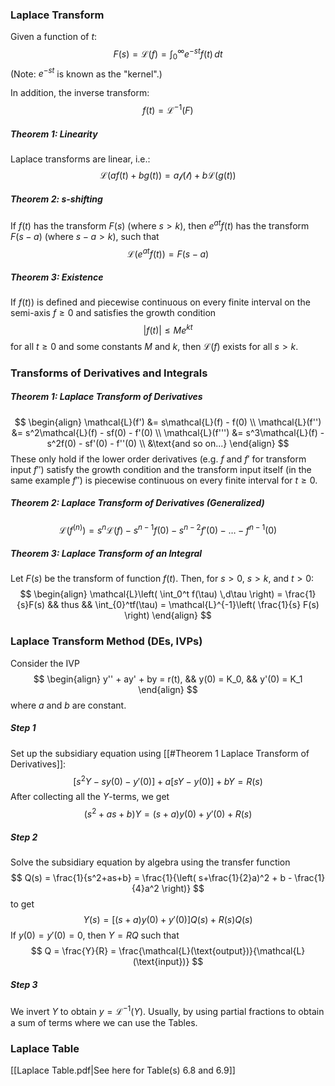 ### Laplace Transform
Given a function of $t$:
$$
F(s) = \mathcal{L}(f) = \int_{0}^{\infty}e^{-st}f(t)\,dt
$$
(Note: $e^{-st}$ is known as the "kernel".)

In addition, the inverse transform:
$$
f(t) = \mathcal{L^{-1}}(F)
$$
##### Theorem 1: Linearity
Laplace transforms are linear, i.e.:
$$
\mathcal{L}(af(t)+bg(t)) = a\mathcal{f(t)} + b \mathcal{L}(g(t))
$$
##### Theorem 2: s-shifting
If $f(t)$ has the transform $F(s)$ (where $s>k$), then $e^{at}f(t)$ has the transform $F(s-a)$ (where $s-a>k$), such that
$$
\mathcal{L}(e^{at}f(t)) = F(s-a)
$$
##### Theorem 3: Existence
If $f(t))$ is defined and piecewise continuous on every finite interval on the semi-axis $f \geq 0$ and satisfies the growth condition
$$
|f(t)| \leq Me^{kt}
$$
for all $t \geq 0$ and some constants $M$ and $k$, then $\mathcal{L}(f)$ exists for all $s>k$.

### Transforms of Derivatives and Integrals
##### Theorem 1: Laplace Transform of Derivatives
$$
\begin{align}
\mathcal{L}(f') &= s\mathcal{L}(f) - f(0) \\
\mathcal{L}(f'') &= s^2\mathcal{L}(f) - sf(0) - f'(0) \\
\mathcal{L}(f''') &= s^3\mathcal{L}(f) - s^2f(0) - sf'(0) - f''(0) \\
&\text{and so on...}
\end{align}
$$
These only hold if the lower order derivatives (e.g. $f$ and $f'$ for transform input $f''$) satisfy the growth condition and the transform input itself (in the same example $f''$) is piecewise continuous on every finite interval for $t \geq 0$.
##### Theorem 2: Laplace Transform of Derivatives (Generalized)
$$
\mathcal{L}(f^{(n)}) = s^n\mathcal{L}(f) - s^{n-1}f(0) - s^{n-2}f'(0) - \dots - f^{n-1}(0)
$$
##### Theorem 3: Laplace Transform of an Integral
Let $F(s)$ be the transform of function $f(t)$. Then, for $s>0$, $s>k$, and $t>0$:
$$
\begin{align}
\mathcal{L}\left( \int_0^t f(\tau) \,d\tau \right) = \frac{1}{s}F(s) && thus && \int_{0}^tf(\tau) = \mathcal{L}^{-1}\left( \frac{1}{s} F(s) \right)
\end{align}
$$
### Laplace Transform Method (DEs, IVPs)
Consider the IVP
$$
\begin{align}
y'' + ay' + by = r(t), && y(0) = K_0, && y'(0) = K_1
\end{align}
$$
where $a$ and $b$ are constant.

##### Step 1
Set up the subsidiary equation using [[#Theorem 1 Laplace Transform of Derivatives]]:
$$
[s^2Y - sy(0) - y'(0)] + a[sY - y(0)] + bY = R(s)
$$
After collecting all the $Y$-terms, we get
$$
(s^2+as+b)Y = (s+a)y(0) + y'(0) + R(s)
$$
##### Step 2
Solve the subsidiary equation by algebra using the transfer function
$$
Q(s) = \frac{1}{s^2+as+b} = \frac{1}{\left( s+\frac{1}{2}a)^2 + b - \frac{1}{4}a^2 \right)}
$$
to get
$$
Y(s) = [(s+a)y(0) + y'(0)]Q(s) + R(s)Q(s)
$$
If $y(0) = y'(0) = 0$, then $Y=RQ$ such that
$$
Q = \frac{Y}{R} = \frac{\mathcal{L}(\text{output})}{\mathcal{L}(\text{input})}
$$
##### Step 3
We invert $Y$ to obtain $y = \mathcal{L}^{-1}(Y)$. Usually, by using partial fractions to obtain a sum of terms where we can use the Tables.

### Laplace Table
[[Laplace Table.pdf|See here for Table(s) 6.8 and 6.9]]
